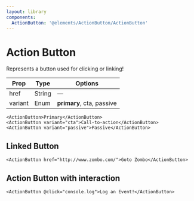 ```yaml
---
layout: library
components:
  ActionButton: '@elements/ActionButton/ActionButton'
---
```


# Action Button

Represents a button used for clicking or linking!

Prop | Type | Options
--- | --- | ---
href | String | —
variant | Enum | __primary__, cta, passive

```vue
<ActionButton>Primary</ActionButton>
<ActionButton variant="cta">Call-to-action</ActionButton>
<ActionButton variant="passive">Passive</ActionButton>
```

## Linked Button

```vue
<ActionButton href="http://www.zombo.com/">Goto Zombo</ActionButton>
```

## Action Button with interaction

```vue
<ActionButton @click="console.log">Log an Event!</ActionButton>
```
